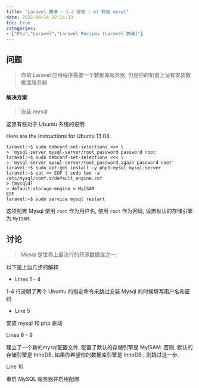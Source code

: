 ```yaml
---
title: "Laravel 曲谱 - 1.2 安装 - e) 安装 mysql"
date: 2022-04-14 22:14:33
toc: true
categories:
- ["Php","Laravel","Laravel Recipes (Laravel 曲谱)"]
---
```


## 问题
> 你的 Laravel 应用程序需要一个数据库服务器, 但是你的机器上没有安装数据库服务器





#### 解决方案
> 安装 mysql

这里有些对于 Ubuntu 系统的说明

Here are the instructions for Ubuntu 13.04.
```
laravel:~$ sudo debconf-set-selections <<< \
> 'mysql-server mysql-server/root_password password root'
laravel:~$ sudo debconf-set-selections <<< \
> 'mysql-server mysql-server/root_password_again password root'
laravel:~$ sudo apt-get install -y php5-mysql mysql-server
laravel:~$ cat << EOF | sudo tee -a /etc/mysql/conf.d/default_engine.cnf
> [mysqld]
> default-storage-engine = MyISAM
EOF
laravel:~$ sudo service mysql restart
```
这项配置 Mysql 使用 `root` 作为用户名, 使用 `root` 作为密码, 设置默认的存储引擎为 `MyISAM`.

## 讨论
> Mysql 是世界上最流行的开源数据库之一.

以下是上边几步的解释

- Lines 1 - 4

1-4 行说明了两个 Ubuntu 的指定命令来跳过安装 Mysql 的时候填写用户名和密码
- Line 5

安装 mysql 和 php 驱动

Lines 6 - 9

建立了一个新的mysql配置文件, 配置了默认的存储引擎是 MyISAM. 否则, 默认的存储引擎是 InnoDB, 如果你希望你的数据库引擎是 InnoDB , 则跳过这一步.

Line 10

重启 MySQL 服务器并启用配置

